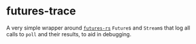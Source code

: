 futures-trace
=============

A very simple wrapper around  [`futures-rs`] `Future`s and `Stream`s that log
all calls to `poll` and their results, to aid in debugging.

[`futures-rs`]: https://github.com/rust-lang-nursery/futures-rs